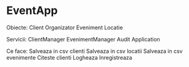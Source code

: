 # EventApp

Obiecte: 
Client
Organizator
Eveniment
Locatie 

Servicii: 
ClientManager
EvenimentManager
Audit
Application

Ce face:
Salveaza in csv clienti
Salveaza in csv locatii
Salveaza in csv evenimente
Citeste clienti
Logheaza 
Inregistreaza
